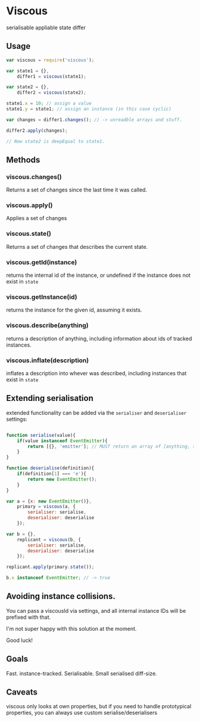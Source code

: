 # Viscous

serialisable appliable state differ

## Usage

```javascript
var viscous = require('viscous');

var state1 = {},
    differ1 = viscous(state1);

var state2 = {},
    differ2 = viscous(state2);

state1.x = 10; // assign a value
state1.y = state1; // assign an instance (in this case cyclic)

var changes = differ1.changes(); // -> unreadble arrays and stuff.

differ2.apply(changes);

// Now state2 is deepEqual to state1.
```

## Methods

### viscous.changes()

Returns a set of changes since the last time it was called.

### viscous.apply()

Applies a set of changes

### viscous.state()

Returns a set of changes that describes the current state.

### viscous.getId(instance)

returns the internal id of the instance, or undefined if the instance does not exist in `state`

### viscous.getInstance(id)

returns the instance for the given id, assuming it exists.

### viscous.describe(anything)

returns a description of anything, including information about ids of tracked instances.

### viscous.inflate(description)

inflates a description into whever was described, including instances that exist in `state`


## Extending serialisation

extended functionality can be added via the `serialiser` and `deserialiser` settings:

```javascript

function serialise(value){
    if(value instanceof EventEmitter){
        return [{}, 'emitter']; // MUST return an array of [anything, string type]
    }
}

function deserialise(definition){
    if(definition[1] === 'e'){
        return new EventEmitter();
    }
}

var a = {x: new EventEmitter()},
    primary = viscous(a, {
        serialiser: serialise,
        deserialiser: deserialise
    });

var b = {},
    replicant = viscous(b, {
        serialiser: serialise,
        deserialiser: deserialise
    });

replicant.apply(primary.state());

b.x instanceof EventEmitter; // -> true
```

## Avoiding instance collisions.

You can pass a viscousId via settings, and all internal instance IDs will be prefixed with that.

I'm not super happy with this solution at the moment.

Good luck!

## Goals

Fast. instance-tracked. Serialisable. Small serialised diff-size.

## Caveats

viscous only looks at own properties, but if you need to handle prototypical properties, you can always use custom serialise/deserialisers